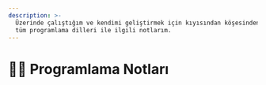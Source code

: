 ```yaml
---
description: >-
  Üzerinde çalıştığım ve kendimi geliştirmek için kıyısından köşesinden baktığım
  tüm programlama dilleri ile ilgili notlarım.
---
```


# 👨‍💻 Programlama Notları

